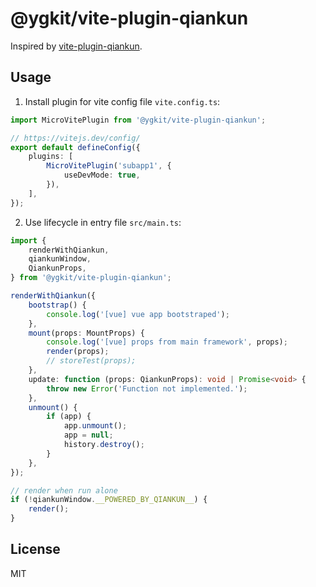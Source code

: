 # @ygkit/vite-plugin-qiankun

Inspired by [vite-plugin-qiankun](https://github.com/tengmaoqing/vite-plugin-qiankun).

## Usage

1. Install plugin for vite config file `vite.config.ts`:

```typescript
import MicroVitePlugin from '@ygkit/vite-plugin-qiankun';

// https://vitejs.dev/config/
export default defineConfig({
    plugins: [
        MicroVitePlugin('subapp1', {
            useDevMode: true,
        }),
    ],
});
```

2. Use lifecycle in entry file `src/main.ts`:

```typescript
import {
    renderWithQiankun,
    qiankunWindow,
    QiankunProps,
} from '@ygkit/vite-plugin-qiankun';

renderWithQiankun({
    bootstrap() {
        console.log('[vue] vue app bootstraped');
    },
    mount(props: MountProps) {
        console.log('[vue] props from main framework', props);
        render(props);
        // storeTest(props);
    },
    update: function (props: QiankunProps): void | Promise<void> {
        throw new Error('Function not implemented.');
    },
    unmount() {
        if (app) {
            app.unmount();
            app = null;
            history.destroy();
        }
    },
});

// render when run alone
if (!qiankunWindow.__POWERED_BY_QIANKUN__) {
    render();
}
```

## License

MIT
